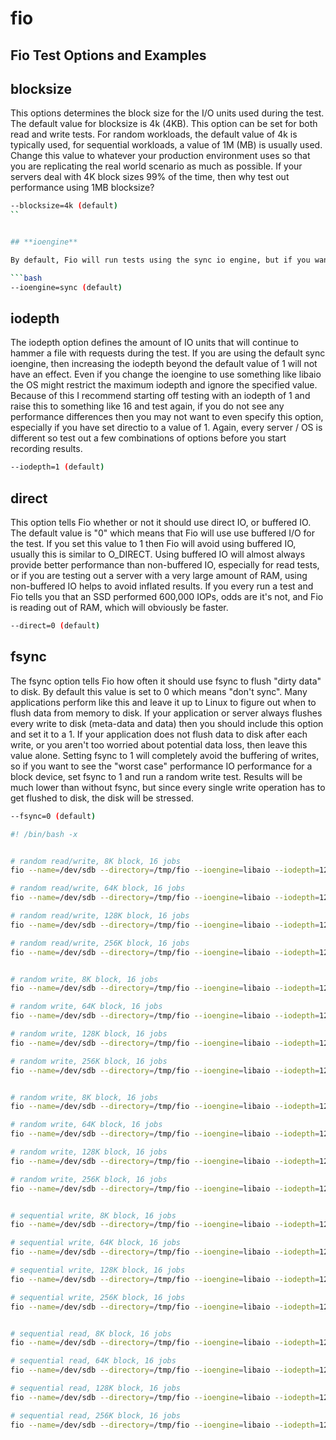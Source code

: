 # fio



## **Fio Test Options and Examples**


## **blocksize**

This options determines the block size for the I/O units used during the test. The default value for blocksize is 4k (4KB). This option can be set for both read and write tests. For random workloads, the default value of 4k is typically used, for sequential workloads, a value of 1M (MB) is usually used. Change this value to whatever your production environment uses so that you are replicating the real world scenario as much as possible. If your servers deal with 4K block sizes 99% of the time, then why test out performance using 1MB blocksize?

```bash
--blocksize=4k (default)
``


## **ioengine**

By default, Fio will run tests using the sync io engine, but if you want to change the engine used, you can. There are many different options you could change this value to, but on Linux the most common options are sync or libaio if the kernel supports it.

```bash
--ioengine=sync (default)
```


## **iodepth**

The iodepth option defines the amount of IO units that will continue to hammer a file with requests during the test. If you are using the default sync ioengine, then increasing the iodepth beyond the default value of 1 will not have an effect. Even if you change the ioengine to use something like libaio the OS might restrict the maximum iodepth and ignore the specified value. Because of this I recommend starting off testing with an iodepth of 1 and raise this to something like 16 and test again, if you do not see any performance differences then you may not want to even specify this option, especially if you have set directio to a value of 1. Again, every server / OS is different so test out a few combinations of options before you start recording results.

```bash
--iodepth=1 (default)
```


## **direct**

This option tells Fio whether or not it should use direct IO, or buffered IO. The default value is "0" which means that Fio will use use buffered I/O for the test. If you set this value to 1 then Fio will avoid using buffered IO, usually this is similar to O_DIRECT. Using buffered IO will almost always provide better performance than non-buffered IO, especially for read tests, or if you are testing out a server with a very large amount of RAM, using non-buffered IO helps to avoid inflated results. If you every run a test and Fio tells you that an SSD performed 600,000 IOPs, odds are it's not, and Fio is reading out of RAM, which will obviously be faster.

```bash
--direct=0 (default)
```


## **fsync**

The fsync option tells Fio how often it should use fsync to flush "dirty data" to disk. By default this value is set to 0 which means "don't sync". Many applications perform like this and leave it up to Linux to figure out when to flush data from memory to disk. If your application or server always flushes every write to disk (meta-data and data) then you should include this option and set it to a 1. If your application does not flush data to disk after each write, or you aren't too worried about potential data loss, then leave this value alone. Setting fsync to 1 will completely avoid the buffering of writes, so if you want to see the "worst case" performance IO performance for a block device, set fsync to 1 and run a random write test. Results will be much lower than without fsync, but since every single write operation has to get flushed to disk, the disk will be stressed.

```bash
--fsync=0 (default)
```

```bash
#! /bin/bash -x


# random read/write, 8K block, 16 jobs
fio --name=/dev/sdb --directory=/tmp/fio --ioengine=libaio --iodepth=128 -rw=randrw --bs=8k --direct=1 --size=1G --numjobs=16 --runtime=30 --group_reporting

# random read/write, 64K block, 16 jobs
fio --name=/dev/sdb --directory=/tmp/fio --ioengine=libaio --iodepth=128 -rw=randrw --bs=64k --direct=1 --size=1G --numjobs=16 --runtime=30 --group_reporting

# random read/write, 128K block, 16 jobs
fio --name=/dev/sdb --directory=/tmp/fio --ioengine=libaio --iodepth=128 -rw=randrw --bs=128k --direct=1 --size=1G --numjobs=16 --runtime=30 --group_reporting

# random read/write, 256K block, 16 jobs
fio --name=/dev/sdb --directory=/tmp/fio --ioengine=libaio --iodepth=128 -rw=randrw --bs=256k --direct=1 --size=1G --numjobs=16 --runtime=30 --group_reporting


# random write, 8K block, 16 jobs
fio --name=/dev/sdb --directory=/tmp/fio --ioengine=libaio --iodepth=128 -rw=randwrite --bs=8k --direct=1 --size=1G --numjobs=16 --runtime=30 --group_reporting

# random write, 64K block, 16 jobs
fio --name=/dev/sdb --directory=/tmp/fio --ioengine=libaio --iodepth=128 -rw=randwrite --bs=64k --direct=1 --size=1G --numjobs=16 --runtime=30 --group_reporting

# random write, 128K block, 16 jobs
fio --name=/dev/sdb --directory=/tmp/fio --ioengine=libaio --iodepth=128 -rw=randwrite --bs=128k --direct=1 --size=1G --numjobs=16 --runtime=30 --group_reporting

# random write, 256K block, 16 jobs
fio --name=/dev/sdb --directory=/tmp/fio --ioengine=libaio --iodepth=128 -rw=randwrite --bs=256k --direct=1 --size=1G --numjobs=16 --runtime=30 --group_reporting


# random write, 8K block, 16 jobs
fio --name=/dev/sdb --directory=/tmp/fio --ioengine=libaio --iodepth=128 -rw=randread --bs=8k --direct=1 --size=1G --numjobs=16 --runtime=30 --group_reporting

# random write, 64K block, 16 jobs
fio --name=/dev/sdb --directory=/tmp/fio --ioengine=libaio --iodepth=128 -rw=randread --bs=64k --direct=1 --size=1G --numjobs=16 --runtime=30 --group_reporting

# random write, 128K block, 16 jobs
fio --name=/dev/sdb --directory=/tmp/fio --ioengine=libaio --iodepth=128 -rw=randread --bs=128k --direct=1 --size=1G --numjobs=16 --runtime=30 --group_reporting

# random write, 256K block, 16 jobs
fio --name=/dev/sdb --directory=/tmp/fio --ioengine=libaio --iodepth=128 -rw=randread --bs=256k --direct=1 --size=1G --numjobs=16 --runtime=30 --group_reporting


# sequential write, 8K block, 16 jobs
fio --name=/dev/sdb --directory=/tmp/fio --ioengine=libaio --iodepth=128 -rw=write --bs=8k --direct=1 --size=1G --numjobs=16 --runtime=30 --group_reporting

# sequential write, 64K block, 16 jobs
fio --name=/dev/sdb --directory=/tmp/fio --ioengine=libaio --iodepth=128 -rw=write --bs=64k --direct=1 --size=1G --numjobs=16 --runtime=30 --group_reporting

# sequential write, 128K block, 16 jobs
fio --name=/dev/sdb --directory=/tmp/fio --ioengine=libaio --iodepth=128 -rw=write --bs=128k --direct=1 --size=1G --numjobs=16 --runtime=30 --group_reporting

# sequential write, 256K block, 16 jobs
fio --name=/dev/sdb --directory=/tmp/fio --ioengine=libaio --iodepth=128 -rw=write --bs=256k --direct=1 --size=1G --numjobs=16 --runtime=30 --group_reporting


# sequential read, 8K block, 16 jobs
fio --name=/dev/sdb --directory=/tmp/fio --ioengine=libaio --iodepth=128 -rw=read --bs=8k --direct=1 --size=1G --numjobs=16 --runtime=30 --group_reporting

# sequential read, 64K block, 16 jobs
fio --name=/dev/sdb --directory=/tmp/fio --ioengine=libaio --iodepth=128 -rw=read --bs=64k --direct=1 --size=1G --numjobs=16 --runtime=30 --group_reporting

# sequential read, 128K block, 16 jobs
fio --name=/dev/sdb --directory=/tmp/fio --ioengine=libaio --iodepth=128 -rw=read --bs=128k --direct=1 --size=1G --numjobs=16 --runtime=30 --group_reporting

# sequential read, 256K block, 16 jobs
fio --name=/dev/sdb --directory=/tmp/fio --ioengine=libaio --iodepth=128 -rw=read --bs=256k --direct=1 --size=1G --numjobs=16 --runtime=30 --group_reporting


```